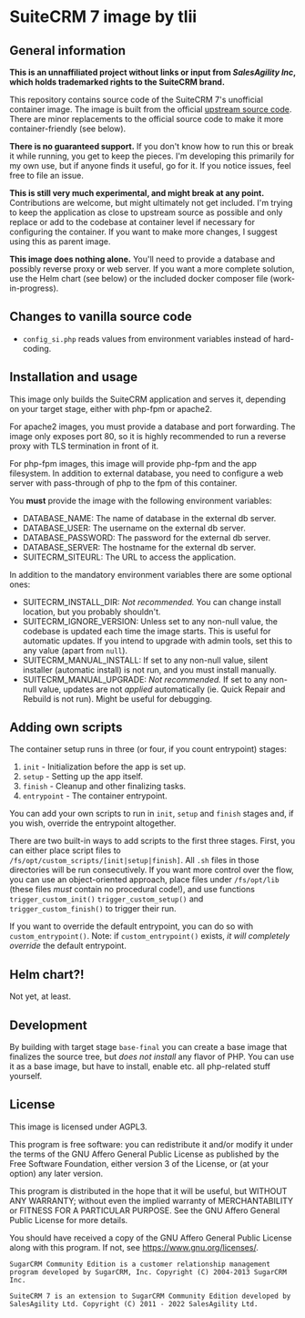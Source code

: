 # SuiteCRM 7 image by tlii
## General information

**This is an unnaffiliated project without links or input from *SalesAgility Inc*, which holds trademarked rights to the SuiteCRM brand.**

This repository contains source code of the SuiteCRM 7's unofficial container image. The image is built from the official [upstream source code](https://github.com/salesagility/SuiteCRM). There are minor replacements to the official source code to make it more container-friendly (see below).

**There is no guaranteed support.**  If you don't know how to run this or break it while running, you get to keep the pieces. I'm developing this primarily for my own use, but if anyone finds it useful, go for it. If you notice issues, feel free to file an issue.

**This is still very much experimental, and might break at any point.** Contributions are welcome, but might ultimately not get included. I'm trying to keep the application as close to upstream source as possible and only replace or add to the codebase at container level if necessary for configuring the container. If you want to make more changes, I suggest using this as parent image.

**This image does nothing alone.** You'll need to provide a database and possibly reverse proxy or web server. If you want a more complete solution, use the Helm chart (see below) or the included docker composer file (work-in-progress).

## Changes to vanilla source code
- `config_si.php` reads values from environment variables instead of hard-coding.

## Installation and usage
This image only builds the SuiteCRM application and serves it, depending on your target stage, either with php-fpm or apache2.

For apache2 images, you must provide a database and port forwarding. The image only exposes port 80, so it is highly recommended to run a reverse proxy with TLS termination in front of it.

For php-fpm images, this image will provide php-fpm and the app filesystem. In addition to external database, you need to configure a web server with pass-through of php to the fpm of this container.

You **must** provide the image with the following environment variables:

- DATABASE_NAME: The name of database in the external db server.
- DATABASE_USER: The username on the external db server.
- DATABASE_PASSWORD: The password for the external db server.
- DATABASE_SERVER: The hostname for the external db server.
- SUITECRM_SITEURL: The URL to access the application.

In addition to the mandatory environment variables there are some optional ones:
- SUITECRM_INSTALL_DIR: *Not recommended.* You can change install location, but you probably shouldn't.
- SUITECRM_IGNORE_VERSION: Unless set to any non-null value, the codebase is updated each time the image starts. This is useful for automatic updates. If you intend to upgrade with admin tools, set this to any value (apart from `null`).
- SUITECRM_MANUAL_INSTALL: If set to any non-null value, silent installer (automatic install) is not run, and you must install manually.
- SUITECRM_MANUAL_UPGRADE: *Not recommended.* If set to any non-null value, updates are not *applied* automatically (ie. Quick Repair and Rebuild is not run). Might be useful for debugging.

## Adding own scripts
The container setup runs in three (or four, if you count entrypoint) stages:
1. `init` - Initialization before the app is set up.
2. `setup` - Setting up the app itself.
3. `finish` - Cleanup and other finalizing tasks.
4. `entrypoint` - The container entrypoint.

You can add your own scripts to run in `init`, `setup` and `finish` stages and, if you wish, override the entrypoint altogether.

There are two built-in ways to add scripts to the first three stages. First, you can either place script files to `/fs/opt/custom_scripts/[init|setup|finish]`. All `.sh` files in those directories will be run consecutively.
If you want more control over the flow, you can use an object-oriented approach, place files under `/fs/opt/lib` (these files *must* contain no procedural code!), and use functions `trigger_custom_init()` `trigger_custom_setup()` and `trigger_custom_finish()` to trigger their run.

If you want to override the default entrypoint, you can do so with `custom_entrypoint()`. Note: if `custom_entrypoint()` exists, *it will completely override* the default entrypoint.

## Helm chart?!
Not yet, at least.

## Development
By building with target stage `base-final` you can create a base image that finalizes the source tree, but *does not install* any flavor of PHP. You can use it as a base image, but have to install, enable etc. all php-related stuff yourself.

## License
This image is licensed under AGPL3.

This program is free software: you can redistribute it and/or modify it under the terms of the GNU Affero General Public License as published by the Free Software Foundation, either version 3 of the License, or (at your option) any later version.

This program is distributed in the hope that it will be useful, but WITHOUT ANY WARRANTY; without even the implied warranty of MERCHANTABILITY or FITNESS FOR A PARTICULAR PURPOSE.  See the GNU Affero General Public License for more details.

You should have received a copy of the GNU Affero General Public License along with this program.  If not, see <https://www.gnu.org/licenses/>.

	SugarCRM Community Edition is a customer relationship management program developed by SugarCRM, Inc. Copyright (C) 2004-2013 SugarCRM Inc.

	SuiteCRM 7 is an extension to SugarCRM Community Edition developed by SalesAgility Ltd. Copyright (C) 2011 - 2022 SalesAgility Ltd.